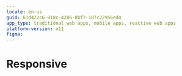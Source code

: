 ```yaml
---
locale: en-us
guid: 61d422c6-918c-4286-8bf7-187c22956ed4
app_type: traditional web apps, mobile apps, reactive web apps
platform-version: o11
figma:
---
```


# Responsive
